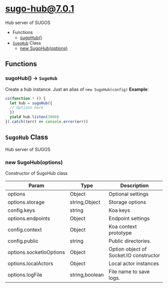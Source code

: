# sugo-hub@7.0.1

Hub server of SUGOS

+ Functions
  + [sugoHub()](#sugo-hub-function-sugo-hub)
+ [`SugoHub`](#sugo-hub-class) Class
  + [new SugoHub(options)](#sugo-hub-class-sugo-hub-constructor)

## Functions

<a class='md-heading-link' name="sugo-hub-function-sugo-hub" ></a>

### sugoHub() -> `SugoHub`

Create a hub instance. Just an alias of `new SugoHub(config)`
**Example**:

```javascript
co(function * () {
  let hub = sugoHub({
  // Options here
  })
  yield hub.listen(3000)
}).catch((err) => console.error(err))
```


<a class='md-heading-link' name="sugo-hub-class"></a>

## `SugoHub` Class

Hub server of SUGOS




<a class='md-heading-link' name="sugo-hub-class-sugo-hub-constructor" ></a>

### new SugoHub(options)

Constructor of SugoHub class

| Param | Type | Description |
| ----- | --- | -------- |
| options | Object | Optional settings |
| options.storage | string,Object | Storage options |
| config.keys | string | Koa keys |
| options.endpoints | Object | Endpoint settings |
| config.context | Object | Koa context prototype |
| config.public | string | Public directories. |
| options.socketIoOptions | Object | Option object of Socket.IO constructor |
| options.localActors | Object | Local actor instances |
| options.logFile | string,boolean | File name to save logs. |




